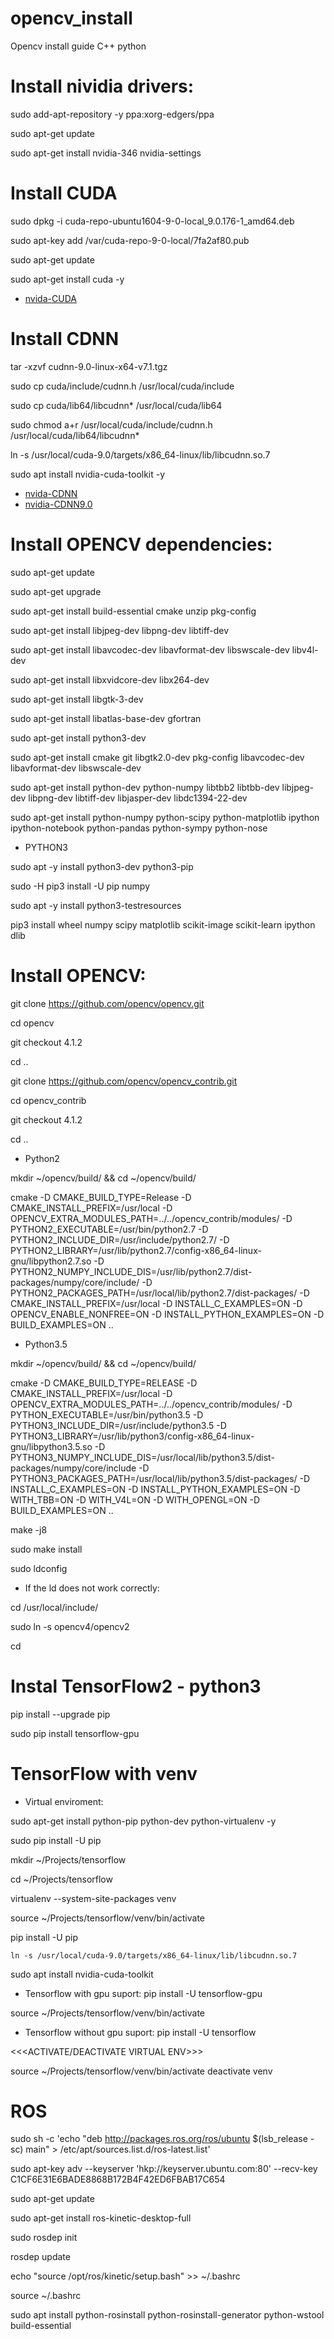 # opencv_install
Opencv install guide C++ python


# Install nividia drivers:

sudo add-apt-repository -y ppa:xorg-edgers/ppa

sudo apt-get update

sudo apt-get install nvidia-346 nvidia-settings

# Install CUDA

sudo dpkg -i cuda-repo-ubuntu1604-9-0-local_9.0.176-1_amd64.deb

sudo apt-key add /var/cuda-repo-9-0-local/7fa2af80.pub	

sudo apt-get update

sudo apt-get install cuda -y

- [nvida-CUDA](https://developer.nvidia.com/cuda-90-download-archive?target_os=Linux&target_arch=x86_64)

# Install CDNN

tar -xzvf cudnn-9.0-linux-x64-v7.1.tgz

sudo cp cuda/include/cudnn.h /usr/local/cuda/include

sudo cp cuda/lib64/libcudnn* /usr/local/cuda/lib64

sudo chmod a+r /usr/local/cuda/include/cudnn.h /usr/local/cuda/lib64/libcudnn*	

ln -s /usr/local/cuda-9.0/targets/x86_64-linux/lib/libcudnn.so.7

sudo apt install nvidia-cuda-toolkit -y

- [nvida-CDNN](https://developer.nvidia.com/rdp/cudnn-archive)
- [nvidia-CDNN9.0](https://developer.nvidia.com/compute/machine-learning/cudnn/secure/7.6.4.38/Production/9.0_20190923/Ubuntu16_04-x64/libcudnn7_7.6.4.38-1%2Bcuda9.0_amd64.deb)

# Install OPENCV dependencies:
sudo apt-get update

sudo apt-get upgrade

sudo apt-get install build-essential cmake unzip pkg-config

sudo apt-get install libjpeg-dev libpng-dev libtiff-dev

sudo apt-get install libavcodec-dev libavformat-dev libswscale-dev libv4l-dev

sudo apt-get install libxvidcore-dev libx264-dev

sudo apt-get install libgtk-3-dev

sudo apt-get install libatlas-base-dev gfortran

sudo apt-get install python3-dev

sudo apt-get install cmake git libgtk2.0-dev pkg-config libavcodec-dev libavformat-dev libswscale-dev

sudo apt-get install python-dev python-numpy libtbb2 libtbb-dev libjpeg-dev libpng-dev libtiff-dev libjasper-dev libdc1394-22-dev

sudo apt-get install python-numpy python-scipy python-matplotlib ipython ipython-notebook python-pandas python-sympy python-nose

 - PYTHON3
 
sudo apt -y install python3-dev python3-pip

sudo -H pip3 install -U pip numpy

sudo apt -y install python3-testresources

pip3 install wheel numpy scipy matplotlib scikit-image scikit-learn ipython dlib

# Install OPENCV:

git clone https://github.com/opencv/opencv.git

cd opencv

git checkout 4.1.2

cd ..


git clone https://github.com/opencv/opencv_contrib.git

cd opencv_contrib

git checkout 4.1.2

cd ..

- Python2


mkdir ~/opencv/build/ && cd ~/opencv/build/

cmake -D CMAKE_BUILD_TYPE=Release -D CMAKE_INSTALL_PREFIX=/usr/local -D OPENCV_EXTRA_MODULES_PATH=../../opencv_contrib/modules/ -D PYTHON2_EXECUTABLE=/usr/bin/python2.7 -D PYTHON2_INCLUDE_DIR=/usr/include/python2.7/ -D PYTHON2_LIBRARY=/usr/lib/python2.7/config-x86_64-linux-gnu/libpython2.7.so  -D PYTHON2_NUMPY_INCLUDE_DIS=/usr/lib/python2.7/dist-packages/numpy/core/include/ -D PYTHON2_PACKAGES_PATH=/usr/local/lib/python2.7/dist-packages/ -D CMAKE_INSTALL_PREFIX=/usr/local -D INSTALL_C_EXAMPLES=ON -D OPENCV_ENABLE_NONFREE=ON -D INSTALL_PYTHON_EXAMPLES=ON -D BUILD_EXAMPLES=ON ..

- Python3.5

mkdir ~/opencv/build/ && cd ~/opencv/build/

cmake -D CMAKE_BUILD_TYPE=RELEASE -D CMAKE_INSTALL_PREFIX=/usr/local -D OPENCV_EXTRA_MODULES_PATH=../../opencv_contrib/modules/ -D PYTHON_EXECUTABLE=/usr/bin/python3.5 -D PYTHON3_INCLUDE_DIR=/usr/include/python3.5 -D PYTHON3_LIBRARY=/usr/lib/python3/config-x86_64-linux-gnu/libpython3.5.so -D PYTHON3_NUMPY_INCLUDE_DIS=/usr/local/lib/python3.5/dist-packages/numpy/core/include -D PYTHON3_PACKAGES_PATH=/usr/local/lib/python3.5/dist-packages/ -D INSTALL_C_EXAMPLES=ON -D INSTALL_PYTHON_EXAMPLES=ON -D WITH_TBB=ON -D WITH_V4L=ON -D WITH_OPENGL=ON -D BUILD_EXAMPLES=ON ..

make -j8

sudo make install

sudo ldconfig

- If the ld does not work correctly:

cd /usr/local/include/

sudo ln -s opencv4/opencv2

cd

# Instal TensorFlow2 - python3

pip install --upgrade pip

sudo pip install tensorflow-gpu


# TensorFlow with venv

- Virtual enviroment:
	
 sudo apt-get install python-pip python-dev python-virtualenv -y
	
 sudo pip install -U pip
	
 mkdir ~/Projects/tensorflow  
	
 cd ~/Projects/tensorflow
	
 virtualenv --system-site-packages venv
	
 source ~/Projects/tensorflow/venv/bin/activate 
	
 pip install -U pip
	
	ln -s /usr/local/cuda-9.0/targets/x86_64-linux/lib/libcudnn.so.7
 
 sudo apt install nvidia-cuda-toolkit

- Tensorflow with gpu suport:
pip install -U tensorflow-gpu

source ~/Projects/tensorflow/venv/bin/activate 

- Tensorflow without gpu suport:
	pip install -U tensorflow

<<<ACTIVATE/DEACTIVATE VIRTUAL ENV>>>

source ~/Projects/tensorflow/venv/bin/activate 
deactivate venv

# ROS

sudo sh -c 'echo "deb http://packages.ros.org/ros/ubuntu $(lsb_release -sc) main" > /etc/apt/sources.list.d/ros-latest.list'

sudo apt-key adv --keyserver 'hkp://keyserver.ubuntu.com:80' --recv-key C1CF6E31E6BADE8868B172B4F42ED6FBAB17C654

sudo apt-get update

sudo apt-get install ros-kinetic-desktop-full

sudo rosdep init

rosdep update

echo "source /opt/ros/kinetic/setup.bash" >> ~/.bashrc

source ~/.bashrc

sudo apt install python-rosinstall python-rosinstall-generator python-wstool build-essential
